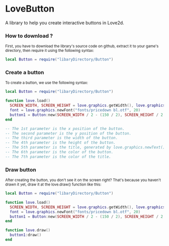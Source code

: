 # LoveButton
A library to help you create interactive buttons in Love2d.
### How to download ?
<sup>First, you have to download the library's source code on github, extract it to your game's directory, then require it using the following syntax:</sup>
```lua
local Button = require("libaryDirectory/Button")
```
### Create a button
<sup>To create a button, we use the following syntax:</sup>
```lua
local Button = require("libaryDirectory/Button")

function love.load()
  SCREEN_WIDTH, SCREEN_HEIGHT = love.graphics.getWidth(), love.graphics.getHeight()
  font = love.graphics.newFont("fonts/pricedown bl.otf", 20)
  button1 = Button:new(SCREEN_WIDTH / 2 - (150 / 2), SCREEN_HEIGHT / 2 - (50 / 2), 150, 50, love.graphics.newText(font, "Play Now"), {128, 128, 128}, {135, 206, 250})
end

-- The 1st parameter is the x position of the button.
-- The second parameter is the y position of the button.
-- The third parameter is the width of the button.
-- The 4th parameter is the height of the button.
-- The 5th parameter is the title, generated by love.graphics.newText().
-- The 6th parameter is the color of the button.
-- The 7th parameter is the color of the title.
```
### Draw button
<sup>After creating the button, you don't see it on the screen right? That's because you haven't drawn it yet, draw it at the love.draw() function like this: </sup>
```lua
local Button = require("libaryDirectory/Button")

function love.load()
  SCREEN_WIDTH, SCREEN_HEIGHT = love.graphics.getWidth(), love.graphics.getHeight()
  font = love.graphics.newFont("fonts/pricedown bl.otf", 20)
  button1 = Button:new(SCREEN_WIDTH / 2 - (150 / 2), SCREEN_HEIGHT / 2 - (50 / 2), 150, 50, love.graphics.newText(font, "Play Now"), {128, 128, 128}, {135, 206, 250})
end

function love.draw()
  button1:draw()
end
```
